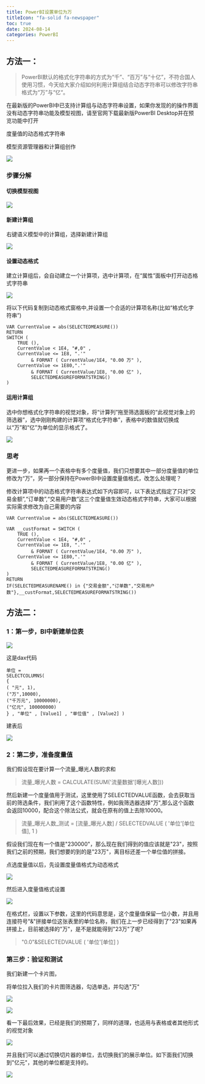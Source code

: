 ```yaml
---
title: PowerBI设置单位为万
titleIcon: "fa-solid fa-newspaper"
toc: true
date: 2024-08-14
categories: PowerBI
---
```


## 方法一：

> PowerBI默认的格式化字符串的方式为“千”、“百万”与“十亿”，不符合国人使用习惯，今天给大家介绍如何利用计算组结合动态字符串可以修改字符串格式为“万”与“亿“。

在最新版的PowerBI中已支持计算组与动态字符串设置，如果你发现的的操作界面没有动态字符串功能及模型视图，请至官网下载最新版PowerBI Desktop并在预览功能中打开

度量值的动态格式字符串

模型资源管理器和计算组创作

![](https://jsd.cdn.zzko.cn/gh/richbridge/picx-images-hosting@master/powerbi/PBI_dynamicformat/1-1.avif#center)

### 步骤分解

#### 切换模型视图

![](https://jsd.cdn.zzko.cn/gh/richbridge/picx-images-hosting@master/powerbi/PBI_dynamicformat/1-2.avif#center)

#### 新建计算组

右键语义模型中的计算组，选择新建计算组

![](https://jsd.cdn.zzko.cn/gh/richbridge/picx-images-hosting@master/powerbi/PBI_dynamicformat/1-3.avif#center)

#### 设置动态格式

建立计算组后，会自动建立一个计算项，选中计算项，在“属性”面板中打开动态格式字符串

![](https://jsd.cdn.zzko.cn/gh/richbridge/picx-images-hosting@master/powerbi/PBI_dynamicformat/1-4.avif#center)

将以下代码复制到动态格式窗格中,并设置一个合适的计算项名称(比如“格式化字符串”)

```dax
VAR CurrentValue = abs(SELECTEDMEASURE())
RETURN
SWITCH (
    TRUE (),
    CurrentValue < 1E4, "#,0" ,
    CurrentValue <= 1E8, ".'" 
         & FORMAT ( CurrentValue/1E4, "0.00 万" ),
    CurrentValue <= 1E80,".'" 
         & FORMAT ( CurrentValue/1E8, "0.00 亿" ),
         SELECTEDMEASUREFORMATSTRING()
)
```

#### 运用计算组

选中你想格式化字符串的视觉对象，将“计算列”拖至筛选面板的“此视觉对象上的筛选器”，选中刚刚构建的计算项“格式化字符串”，表格中的数值就切换成以“万”和“亿”为单位的显示格式了。

![](https://jsd.cdn.zzko.cn/gh/richbridge/picx-images-hosting@master/powerbi/PBI_dynamicformat/1-5.avif#center)

### 思考

更进一步，如果再一个表格中有多个度量值，我们只想要其中一部分度量值的单位修改为“万”，另一部分保持在PowerBI中设置度量值格式，改怎么处理呢？

修改计算项中的动态格式字符串表达式如下内容即可，以下表达式指定了只对”交易金额”,“订单数”,“交易用户数”这三个度量值生效动态格式字符串，大家可以根据实际需求修改为自己需要的内容

```dax
VAR CurrentValue = abs(SELECTEDMEASURE())

VAR __custFormat = SWITCH (
    TRUE (),
    CurrentValue < 1E4, "#,0" ,
    CurrentValue <= 1E8, ".'" 
         & FORMAT ( CurrentValue/1E4, "0.00 万" ),
    CurrentValue <= 1E80,".'" 
         & FORMAT ( CurrentValue/1E8, "0.00 亿" ),
         SELECTEDMEASUREFORMATSTRING()
)
RETURN
IF(SELECTEDMEASURENAME() in {"交易金额","订单数","交易用户数"},__custFormat,SELECTEDMEASUREFORMATSTRING())
```

## 方法二：

### 1：第一步，BI中新建单位表

![](https://jsd.cdn.zzko.cn/gh/richbridge/picx-images-hosting@master/powerbi/PBI_dynamicformat/2-1.avif#center)

这是dax代码

```dax
单位 =
SELECTCOLUMNS(
{
( "元", 1),
("万",10000),
("千万元", 10000000),
("亿元", 100000000)
} , "单位" , [Value1] , "单位值" , [Value2] )
```

建表后

![](https://jsd.cdn.zzko.cn/gh/richbridge/picx-images-hosting@master/powerbi/PBI_dynamicformat/2-2.avif#center)

###  2：第二步，准备度量值

我们假设现在要计算一个流量_曝光人数的求和

> 流量_曝光人数 = CALCULATE(SUM('流量数据'[曝光人数]))

然后新建一个度量值用于测试，这里使用了SELECTEDVALUE函数，会去获取当前的筛选条件，我们利用了这个函数特性，例如我筛选器选择"万",那么这个函数会返回10000，配合这个除法公式，就会在原有的值上去除10000。

> 流量_曝光人数_测试 = [流量_曝光人数] / SELECTEDVALUE ( '单位'[单位值], 1 )

假设我们现在有一个值是"230000"，那么现在我们得到的值应该就是"23"，按照我们之前的预期，我们想要的到的是"23万"，离目标还差一个单位值的拼接。

点选度量值以后，先设置度量值格式为动态格式

![](https://jsd.cdn.zzko.cn/gh/richbridge/picx-images-hosting@master/powerbi/PBI_dynamicformat/2-3.avif#center)

然后进入度量值格式设置

![](https://jsd.cdn.zzko.cn/gh/richbridge/picx-images-hosting@master/powerbi/PBI_dynamicformat/2-4.avif#center)

在格式栏，设置以下参数，这里的代码意思是，这个度量值保留一位小数，并且用连接符号"&"拼接单位这张表里的单位名称，我们在上一步已经得到了"23"如果再拼接上，目前被选择的"万"，是不是就能得到"23万"了呢?

> "0.0"&SELECTEDVALUE ( '单位'[单位] )

### 第三步：验证和测试

我们新建一个卡片图，

将单位拉入我们的卡片图筛选器，勾选单选，并勾选"万"

![](https://jsd.cdn.zzko.cn/gh/richbridge/picx-images-hosting@master/powerbi/PBI_dynamicformat/2-5.avif#center)

![](https://jsd.cdn.zzko.cn/gh/richbridge/picx-images-hosting@master/powerbi/PBI_dynamicformat/2-6.avif#center)

看一下最后效果，已经是我们的预期了，同样的道理，也适用与表格或者其他形式的视觉对象

![](https://jsd.cdn.zzko.cn/gh/richbridge/picx-images-hosting@master/powerbi/PBI_dynamicformat/2-7.avif#center)

并且我们可以通过切换切片器的单位，去切换我们的展示单位。如下面我们切换到"亿元"，其他的单位都是支持的。

![](https://jsd.cdn.zzko.cn/gh/richbridge/picx-images-hosting@master/powerbi/PBI_dynamicformat/2-8.avif#center)